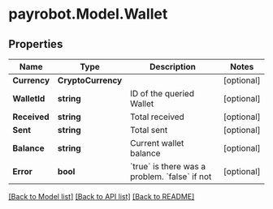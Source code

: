 
# payrobot.Model.Wallet

## Properties

Name | Type | Description | Notes
------------ | ------------- | ------------- | -------------
**Currency** | **CryptoCurrency** |  | [optional] 
**WalletId** | **string** | ID of the queried Wallet | [optional] 
**Received** | **string** | Total received | [optional] 
**Sent** | **string** | Total sent | [optional] 
**Balance** | **string** | Current wallet balance | [optional] 
**Error** | **bool** | &#x60;true&#x60; is there was a problem. &#x60;false&#x60; if not  | [optional] 

[[Back to Model list]](../README.md#documentation-for-models)
[[Back to API list]](../README.md#documentation-for-api-endpoints)
[[Back to README]](../README.md)


